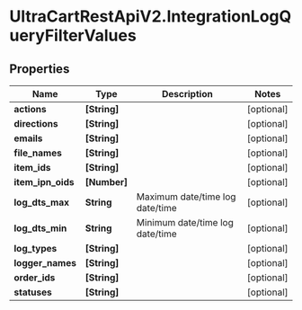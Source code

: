 # UltraCartRestApiV2.IntegrationLogQueryFilterValues

## Properties
Name | Type | Description | Notes
------------ | ------------- | ------------- | -------------
**actions** | **[String]** |  | [optional] 
**directions** | **[String]** |  | [optional] 
**emails** | **[String]** |  | [optional] 
**file_names** | **[String]** |  | [optional] 
**item_ids** | **[String]** |  | [optional] 
**item_ipn_oids** | **[Number]** |  | [optional] 
**log_dts_max** | **String** | Maximum date/time log date/time | [optional] 
**log_dts_min** | **String** | Minimum date/time log date/time | [optional] 
**log_types** | **[String]** |  | [optional] 
**logger_names** | **[String]** |  | [optional] 
**order_ids** | **[String]** |  | [optional] 
**statuses** | **[String]** |  | [optional] 


